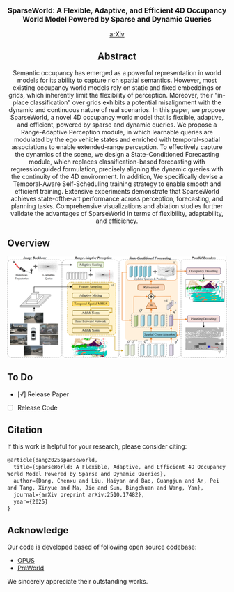 <div align="center">
<h3> SparseWorld: A Flexible, Adaptive, and Efficient 4D Occupancy World Model 
Powered by Sparse and Dynamic Queries</h3>

[arXiv](https://arxiv.org/abs/2510.17482)

## Abstract

Semantic occupancy has emerged as a powerful representation in world models for its ability to capture rich spatial
semantics. However, most existing occupancy world models rely on static and fixed embeddings or grids, which inherently limit the flexibility of perception. Moreover, their
“in-place classification” over grids exhibits a potential misalignment with the dynamic and continuous nature of real
scenarios. In this paper, we propose SparseWorld, a novel
4D occupancy world model that is flexible, adaptive, and efficient, powered by sparse and dynamic queries. We propose
a Range-Adaptive Perception module, in which learnable
queries are modulated by the ego vehicle states and enriched
with temporal-spatial associations to enable extended-range
perception. To effectively capture the dynamics of the scene,
we design a State-Conditioned Forecasting module, which
replaces classification-based forecasting with regressionguided formulation, precisely aligning the dynamic queries
with the continuity of the 4D environment. In addition, We
specifically devise a Temporal-Aware Self-Scheduling training strategy to enable smooth and efficient training. Extensive
experiments demonstrate that SparseWorld achieves state-ofthe-art performance across perception, forecasting, and planning tasks. Comprehensive visualizations and ablation studies further validate the advantages of SparseWorld in terms of
flexibility, adaptability, and efficiency.

<div align="left">

## Overview


<img src="./assets/images/overview.png" width="1000">
</div>

<div align="left">

## To Do
- [√] Release Paper
- [  ] Release Code

## Citation
If this work is helpful for your research, please consider citing:

```
@article{dang2025sparseworld,
  title={SparseWorld: A Flexible, Adaptive, and Efficient 4D Occupancy World Model Powered by Sparse and Dynamic Queries},
  author={Dang, Chenxu and Liu, Haiyan and Bao, Guangjun and An, Pei and Tang, Xinyue and Ma, Jie and Sun, Bingchuan and Wang, Yan},
  journal={arXiv preprint arXiv:2510.17482},
  year={2025}
}
```

## Acknowledge

Our code is developed based of following open source codebase:
- [OPUS](https://github.com/jbwang1997/OPUS)
- [PreWorld](https://github.com/getterupper/PreWorld)

We sincerely appreciate their outstanding works.